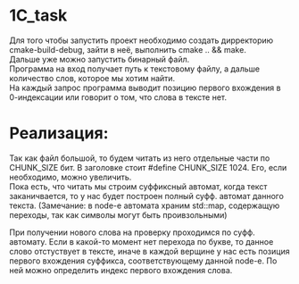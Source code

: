 # 1C_task
Для того чтобы запустить проект необходимо создать дирректорию cmake-build-debug, зайти в неё, выполнить cmake .. && make.  
Дальше уже можно запустить бинарный файл.  
Программа на вход получает путь к текстовому файлу, а дальше количество слов, которое мы хотим найти.  
На каждый запрос программа выводит позицию первого вхождения в 0-индексации или говорит о том, что слова в тексте нет.  
# Реализация:
Так как файл большой, то будем читать из него отдельные части по CHUNK_SIZE бит. В заголовке стоит #define CHUNK_SIZE 1024. Его, если необходимо, можно увеличить.  
Пока есть, что читать мы строим суффиксный автомат, когда текст заканичвается, то у нас будет построен полный суфф. автомат данного текста. (Замечание: в node-e автомата храним std::map, содержащую переходы, так как символы могут быть проивзольными)  
  
  
При получении нового слова на проверку проходимся по суфф. автомату. Если в какой-то момент нет перехода по букве, то данное слово отстуствует в тексте, иначе в каждой верщине у нас есть позиция первого вхождения суффикса, соответствующему данной node-e. По ней можно определить индекс первого вхождения слова.  
